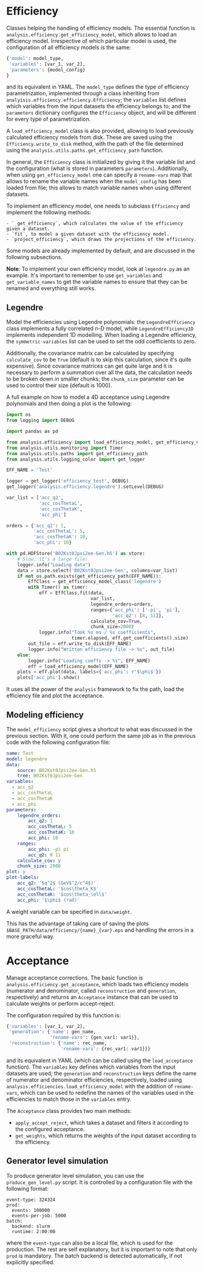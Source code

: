 Efficiency
==========

Classes helping the handling of efficiency models.
The essential function is `analysis.efficiency.get_efficiency_model`, which allows to load an efficiency model.
Irrespective of which particular model is used, the configuration of all efficiency models is the same:

```python
{'model': model_type,
 'variables': [var_1, var_2],
 'parameters': {model_config}
}
```

and its equivalent in YAML.
The `model_type` defines the type of efficiency parametrization, implemented through a class inheriting from `analyisis.efficiency.efficiency.Efficiency`;
the `variables` list defines which variables from the input datasets the efficiency belongs to;
and the `parameters` dictionary configures the `Efficiency` object, and will be different for every type of parametrization.

A `load_efficiency_model` class is also provided, allowing to load previously calculated efficiency models from disk.
These are saved using the `Efficiency.write_to_disk` method, with the path of the file determined using the `analysis.utils.paths.get_efficiency_path` function.

In general, the `Efficiency` class is initialized by giving it the variable list and the configuration (what is stored in parameters `parameters`).
Additionally, when using `get_efficiency_model` one can specify a `rename-vars` map that allows to rename the variable names when the `model_config` has been loaded from file;
this allows to match variable names when using different datasets.

To implement an efficiency model, one needs to subclass `Efficiency` and implement the following methods:

    - `_get_efficiency`, which calculates the value of the efficiency given a dataset.
    - `fit`, to model a given dataset with the efficiency model.
    - `project_efficiency`, which draws the projections of the efficiency.

Some models are already implemented by default, and are discussed in the following subsections.

**Note**: To implement your own efficiency model, look at `legendre.py` as an example. It's important to remember to use `get_variables` and `get_variable_names` to get the variable names to ensure that they can be renamed and everything still works.

Legendre
--------

Model the efficiencies using Legendre polynomials:
the `LegendreEfficiency` class implements a fully correlated n-D model, while `LegendreEfficiency1D` implements independent 1D modelling.
When loading a Legendre efficiency, the `symmetric-variables` list can be used to set the odd coefficients to zero.

Additionally, the covariance matrix can be calculated by specifying `calculate_cov` to be `True` (default is to skip this calculation, since it's quite expensive).
Since covariance matrices can get quite large and it is necessary to perform a summation over all the data, the calculation needs to be broken down in smaller chunks;
the `chunk_size` parameter can be used to control their size (default is 1000).

A full example on how to model a 4D acceptance using Legendre polynomials and then doing a plot is the following:

```python
import os
from logging import DEBUG

import pandas as pd

from analysis.efficiency import load_efficiency_model, get_efficiency_model_class
from analysis.utils.monitoring import Timer
from analysis.utils.paths import get_efficiency_path
from analysis.utils.logging_color import get_logger

EFF_NAME = 'Test'

logger = get_logger('efficiency_test', DEBUG)
get_logger('analysis.efficiency.legendre').setLevel(DEBUG)

var_list = ['acc_q2',
            'acc_cosThetaL',
            'acc_cosThetaK',
            'acc_phi']

orders = {'acc_q2': 1,
          'acc_cosThetaL': 5,
          'acc_cosThetaK': 10,
          'acc_phi': 10}

with pd.HDFStore('B02Kst0Jpsi2ee-Gen.h5') as store:
    # Slow, it's a large file!
    logger.info("Loading data")
    data = store.select('B02Kst0Jpsi2ee-Gen', columns=var_list)
    if not os.path.exists(get_efficiency_path(EFF_NAME)):
        EffClass = get_efficiency_model_class('legendre')
        with Timer() as timer:
            eff = EffClass.fit(data,
                               var_list,
                               legendre_orders=orders,
                               ranges={'acc_phi': ['-pi', 'pi'],
                                       'acc_q2': [8, 11]},
                               calculate_cov=True,
                               chunk_size=2000)
            logger.info("Took %s ms / %s coefficients",
                        timer.elapsed, eff.get_coefficients().size)
        out_file = eff.write_to_disk(EFF_NAME)
        logger.info("Written efficiency file -> %s", out_file)
    else:
        logger.info("Loading coeffs -> %s", EFF_NAME)
        eff = load_efficiency_model(EFF_NAME)
    plots = eff.plot(data, labels={'acc_phi': r'$\phi$'})
    plots['acc_phi'].show()

```

It uses all the power of the `analysis` framework to fix the path, load the efficiency file and plot the acceptance.


Modeling efficiency
-------------------

The `model_efficiency` script gives a shortcut to what was discussed in the previous section.
With it, one could perform the same job as in the previous code with the following configuration file:

```yaml
name: Test
model: legendre
data: 
    source: B02Kst0Jpsi2ee-Gen.h5
    tree: B02Kst0Jpsi2ee-Gen
variables:
  - acc_q2
  - acc_cosThetaL
  - acc_cosThetaK
  - acc_phi
parameters:
    legendre_orders:
        acc_q2: 1
        acc_cosThetaL: 5
        acc_cosThetaK: 10
        acc_phi: 10
    ranges:
        acc_phi: -pi pi
        acc_q2: 8 11
    calculate_cov: y
    chunk_size: 2000
plot: y
plot-labels:
    acc_q2: '$q^2$ (GeV$^2/c^4$)'
    acc_cosThetaL: '$cos\theta_K$'
    acc_cosThetaK: '$cos\theta_\ell$'
    acc_phi: '$\phi$ (rad)'
```

A weight variable can be specified in `data/weight`.

This has the advantage of taking care of saving the plots `$BASE_PATH/data/efficiency/{name}_{var}.eps` and handling the errors in a more graceful way.


Acceptance
==========

Manage acceptance corrections.
The basic function is `analysis.efficiency.get_acceptance`, which loads two efficiency models (numerator and denominator, called `reconstruction` and `generation`, respectively) and returns an `Acceptance` instance that can be used to calculate weights or perform accept-reject.

The configuration required by this function is:

```python
{'variables': [var_1, var_2],
 'generation': {'name': gen_name,
                'rename-vars': {gen_var1: var1}},
 'reconstruction': {'name': rec_name,
                    'rename-vars': {rec_var1: var1}}}
```

and its equivalent in YAML (which can be called using the `load_acceptance` function).
The `variables` key defines which variables from the input datasets are used;
the `generation` and `reconstruction` keys define the name of numerator and denominator efficiencies, respectively, loaded using `analysis.efficiencies.load_efficiency_model` with the addition of `rename-vars`, which can be used to redefine the names of the variables used in the efficiencies to match those in the `variables` entry.

The `Acceptance` class provides two main methods:

  - `apply_accept_reject`, which takes a dataset and filters it according to the configured acceptance.
  - `get_weights`, which returns the weights of the input dataset according to the efficiency.


Generator level simulation
--------------------------

To produce generator level simulation, you can use the `produce_gen_level.py` script.
It is controlled by a configuration file with the following format:

```
event-type: 324324
prod:
  events: 100000
  events-per-job: 5000
batch:
  backend: slurm
  runtime: 2:00:00
```

where the `event-type` can also be a local file, which is used for the production.
The rest are self explanatory, but it is important to note that only `prod` is mandatory.
The batch backend is detected automatically, if not explicitly specified.
